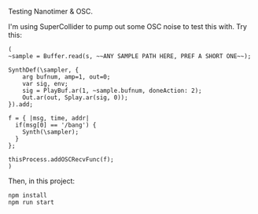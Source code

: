 Testing Nanotimer & OSC.

I'm using SuperCollider to pump out some OSC noise to test this with.
Try this:

```
(
~sample = Buffer.read(s, ~~ANY SAMPLE PATH HERE, PREF A SHORT ONE~~);

SynthDef(\sampler, {
	arg bufnum, amp=1, out=0;
	var sig, env;
	sig = PlayBuf.ar(1, ~sample.bufnum, doneAction: 2);
	Out.ar(out, Splay.ar(sig, 0));
}).add;

f = { |msg, time, addr|
  if(msg[0] == '/bang') {
    Synth(\sampler);
  }
};

thisProcess.addOSCRecvFunc(f);
)
```

Then, in this project:

```
npm install
npm run start
```
